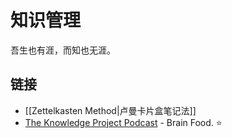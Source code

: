 # 知识管理

吾生也有涯，而知也无涯。

## 链接
- [[Zettelkasten Method|卢曼卡片盒笔记法]]
- [The Knowledge Project Podcast](https://fs.blog/knowledge-podcast/) - Brain Food. ⭐️